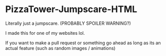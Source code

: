 # PizzaTower-Jumpscare-HTML
Literally just a jumpscare. (PROBABLY SPOILER WARNING?)

I made this for one of my websites lol.

If you want to make a pull request or something go ahead as long as its an actual feature (such as random images / animations)
